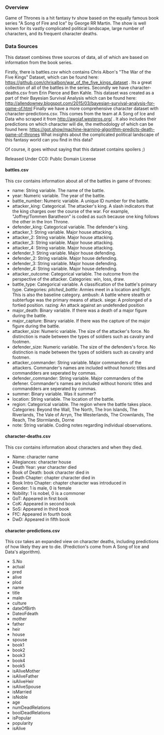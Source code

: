 

### Overview
Game of Thrones is a hit fantasy tv show based on the equally famous book series "A Song of Fire and Ice" by George RR Martin. The show is well known for its vastly complicated political landscape, large number of characters, and its frequent character deaths.

### Data Sources

This dataset combines three sources of data, all of which are based on information from the book series.

Firstly, there is battles.csv which contains Chris Albon's "The War of the Five Kings" Dataset, which can be found here: https://github.com/chrisalbon/war_of_the_five_kings_dataset . Its a great collection of all of the battles in the series.
Secondly we have character-deaths.csv from Erin Pierce and Ben Kahle. This dataset was created as a part of their Bayesian Survival Analysis which can be found here: http://allendowney.blogspot.com/2015/03/bayesian-survival-analysis-for-game-of.html
Finally we have a more comprehensive character dataset with character-predictions.csv. This comes from the team at A Song of Ice and Data who scraped it from http://awoiaf.westeros.org/ . It also includes their predictions on which character will die, the methodology of which can be found here: https://got.show/machine-learning-algorithm-predicts-death-game-of-thrones
What insights about the complicated political landscape of this fantasy world can you find in this data?

Of course, it goes without saying that this dataset contains spoilers ;)


Released Under CC0: Public Domain License



#### battles.csv
This csv contains information about all of the battles in game of thrones:

- name: String variable. The name of the battle.
- year: Numeric variable. The year of the battle.
- battle_number: Numeric variable. A unique ID number for the battle.
- attacker_king: Categorical. The attacker's king. A slash indicators that the king charges over the course of the war. For example, "Joffrey/Tommen Baratheon" is coded as such because one king follows the other in the Iron Throne.
- defender_king: Categorical variable. The defender's king.
- attacker_1: String variable. Major house attacking.
- attacker_2: String variable. Major house attacking.
- attacker_3: String variable. Major house attacking.
- attacker_4: String variable. Major house attacking.
- defender_1: String variable. Major house defending.
- defender_2: String variable. Major house defending.
- defender_3: String variable. Major house defending.
- defender_4: String variable. Major house defending.
- attacker_outcome: Categorical variable. The outcome from the perspective of the attacker. Categories: win, loss, draw.
- battle_type: Categorical variable. A classification of the battle's primary type. Categories: *pitched_battle*: Armies meet in a location and fight. This is also the baseline category. ambush: A battle where stealth or subterfuge was the primary means of attack. siege: A prolonged of a fortied position. razing: An attack against an undefended position
- major_death: Binary variable. If there was a death of a major figure during the battle.
- major_capture: Binary variable. If there was the capture of the major figure during the battle.
- attacker_size: Numeric variable. The size of the attacker's force. No distinction is made between the types of soldiers such as cavalry and footmen.
- defender_size: Numeric variable. The size of the defenders's force. No distinction is made between the types of soldiers such as cavalry and footmen.
- attacker_commander: String variable. Major commanders of the attackers. Commander's names are included without honoric titles and commandders are seperated by commas.
- defender_commander: String variable. Major commanders of the defener. Commander's names are included without honoric titles and commandders are seperated by commas.
- summer: Binary variable. Was it summer?
- location: String variable. The location of the battle.
- region: Categorical variable. The region where the battle takes place. Categories: Beyond the Wall, The North, The Iron Islands, The Riverlands, The Vale of Arryn, The Westerlands, The Crownlands, The Reach, The Stormlands, Dorne
- note: String variable. Coding notes regarding individual observations.




#### character-deaths.csv
This csv contains information about characters and when they died.

- Name: character name
- Allegiances: character house
- Death Year: year character died
- Book of Death: book character died in
- Death Chapter: chapter character died in
- Book Intro Chapter: chapter character was introduced in
- Gender: 1 is male, 0 is female
- Nobility: 1 is nobel, 0 is a commoner
- GoT: Appeared in first book
- CoK: Appeared in second book
- SoS: Appeared in third book
- FfC: Appeared in fourth book
- DwD: Appeared in fifth book



#### character-predictions.csv
This csv takes an expanded view on character deaths, including predictions of how likely they are to die. (Prediction's come from A Song of Ice and Data's algorithm).

- S.No
- actual
- pred
- alive
- plod
- name
- title
- male
- culture
- dateOfBirth
- DateoFdeath
- mother
- father
- heir
- house
- spouse
- book1
- book2
- book3
- book4
- book5
- isAliveMother
- isAliveFather
- isAliveHeir
- isAliveSpouse
- isMarried
- isNoble
- age
- numDeadRelations
- boolDeadRelations
- isPopular
- popularity
- isAlive




